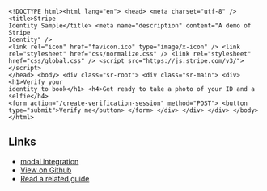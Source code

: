 ```
<!DOCTYPE html><html lang="en"> <head> <meta charset="utf-8" /> <title>Stripe
Identity Sample</title> <meta name="description" content="A demo of Stripe
Identity" />
<link rel="icon" href="favicon.ico" type="image/x-icon" /> <link
rel="stylesheet" href="css/normalize.css" /> <link rel="stylesheet"
href="css/global.css" /> <script src="https://js.stripe.com/v3/"></script>
</head> <body> <div class="sr-root"> <div class="sr-main"> <div> <h1>Verify your
identity to book</h1> <h4>Get ready to take a photo of your ID and a selfie</h4>
<form action="/create-verification-session" method="POST"> <button
type="submit">Verify me</button> </form> </div> </div> </div> </body></html>
```

## Links

- [modal integration](https://docs.stripe.com/samples/identity/modal)
- [View on
Github](https://github.com/stripe-samples/identity/tree/main/redirect)
- [Read a related
guide](https://docs.stripe.com/identity/verify-identity-documents)